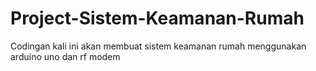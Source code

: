 # Project-Sistem-Keamanan-Rumah
Codingan kali ini akan membuat sistem keamanan rumah menggunakan arduino uno dan rf modem

